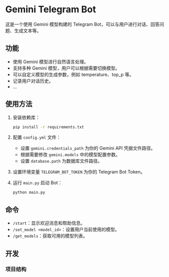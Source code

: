 # Gemini Telegram Bot

这是一个使用 Gemini 模型构建的 Telegram Bot，可以与用户进行对话、回答问题、生成文本等。

## 功能

*   使用 Gemini 模型进行自然语言处理。
*   支持多种 Gemini 模型，用户可以根据需要切换模型。
*   可以自定义模型的生成参数，例如 temperature、top_p 等。
*   记录用户对话历史。
*   ...

## 使用方法

1.  安装依赖库：
    ```bash
    pip install -r requirements.txt
    ```

2.  配置 `config.yml` 文件：
    *   设置 `gemini.credentials_path` 为你的 Gemini API 凭据文件路径。
    *   根据需要修改 `gemini.models` 中的模型配置参数。
    *   设置 `database.path` 为数据库文件路径。

3.  设置环境变量 `TELEGRAM_BOT_TOKEN` 为你的 Telegram Bot Token。

4.  运行 `main.py` 启动 Bot：
    ```bash
    python main.py
    ```

## 命令

*   `/start`：显示欢迎消息和帮助信息。
*   `/set_model <model_id>`：设置用户当前使用的模型。
*   `/get_models`：获取可用的模型列表。

## 开发

### 项目结构